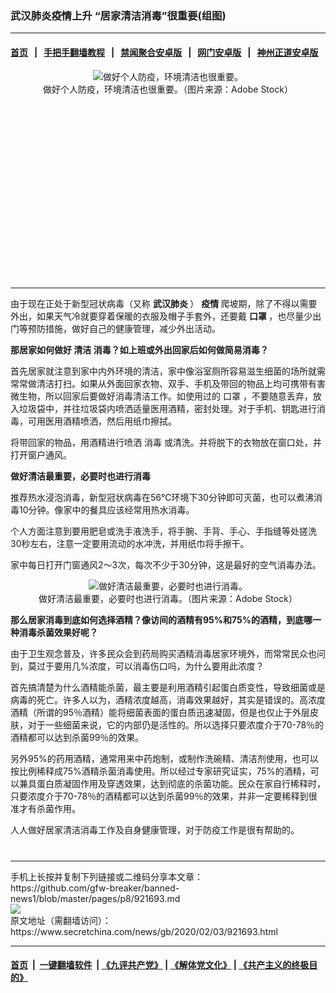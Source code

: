 ### 武汉肺炎疫情上升 “居家清洁消毒”很重要(组图)
------------------------

#### [首页](https://github.com/gfw-breaker/banned-news1/blob/master/README.md) &nbsp;&nbsp;|&nbsp;&nbsp; [手把手翻墙教程](https://github.com/gfw-breaker/guides/wiki) &nbsp;&nbsp;|&nbsp;&nbsp; [禁闻聚合安卓版](https://github.com/gfw-breaker/bn-android) &nbsp;&nbsp;|&nbsp;&nbsp; [网门安卓版](https://github.com/oGate2/oGate) &nbsp;&nbsp;|&nbsp;&nbsp; [神州正道安卓版](https://github.com/SzzdOgate/update) 



<div class="article_right" style="fone-color:#000">
 <p style="text-align:center">
  <img alt="做好个人防疫，环境清洁也很重要。" src="https://img3.secretchina.com/pic/2020/2-2/p2618471a69911769-ss.jpg"/>
  <br>
   做好个人防疫，环境清洁也很重要。（图片来源：Adobe Stock）
   <span id="hideid" name="hideid" style="color:red;display:none;">
    <span href="https://www.secretchina.com">
    </span>
   </span>
  </br>
 </p>
 <div id="txt-mid1-t21-2017">
  <ins class="adsbygoogle" data-ad-client="ca-pub-1276641434651360" data-ad-slot="2451032099" style="display:inline-block;width:336px;height:280px">
  </ins>
  

---


  </div>
 </div>
 <p>
  由于现在正处于新型冠状病毒（又称
  <strong>
   <span href="https://www.secretchina.com/news/gb/tag/武汉肺炎" target="_blank">
    武汉肺炎
   </span>
  </strong>
  ）
  <strong>
   疫情
  </strong>
  爬坡期，除了不得以需要外出，如果天气冷就要穿着保暖的衣服及帽子手套外，还要戴
  <strong>
   口罩
  </strong>
  ，也尽量少出门等预防措施，做好自己的健康管理，减少外出活动。
  <span id="hideid" name="hideid" style="color:red;display:none;">
   <span href="https://www.secretchina.com">
   </span>
  </span>
 </p>
 <p>
  <strong>
   那居家如何做好
   <span href="https://www.secretchina.com/news/gb/tag/清洁" target="_blank">
    清洁
   </span>
   消毒？如上班或外出回家后如何做简易消毒？
  </strong>
 </p>
 <p>
  首先居家就注意到家中内外环境的清洁，家中像浴室厕所容易滋生细菌的场所就需常常做清洁打扫。如果从外面回家衣物、双手、手机及带回的物品上均可携带有害微生物，所以回家后要做好消毒清洁工作。如使用过的
  <span href="https://www.secretchina.com/news/gb/tag/口罩" target="_blank">
   口罩
  </span>
  ，不要随意丢弃，放入垃圾袋中，并往垃圾袋内喷洒适量医用酒精，密封处理。对于手机、钥匙进行消毒，可用医用酒精喷洒，然后用纸巾擦拭。
 </p>
 <p>
  将带回家的物品，用酒精进行喷洒
  <span href="https://www.secretchina.com/news/gb/tag/消毒" target="_blank">
   消毒
  </span>
  或清洗。并将脱下的衣物放在窗口处，并打开窗户通风。
 </p>
 <p>
  <strong>
   做好清洁最重要，必要时也进行消毒
  </strong>
 </p>
 <p>
  推荐热水浸泡消毒，新型冠状病毒在56℃环境下30分钟即可灭菌，也可以煮沸消毒10分钟。像家中的餐具应该经常用热水消毒。
 </p>
 <p>
  个人方面注意到要用肥皂或洗手液洗手，将手腕、手背、手心、手指缝等处搓洗30秒左右，注意一定要用流动的水冲洗，并用纸巾将手擦干。
 </p>
 <p>
  家中每日打开门窗通风2～3次，每次不少于30分钟，这是最好的空气消毒办法。
 </p>
 <p style="text-align:center">
  <img alt="做好清洁最重要，必要时也进行消毒。" src="https://img3.secretchina.com/pic/2020/2-2/p2618481a422679664-ss.jpg"/>
  <br>
   做好清洁最重要，必要时也进行消毒。（图片来源：Adobe Stock）
  </br>
 </p>
 <p>
  <strong>
   那么居家消毒到底如何选择酒精？像访间的酒精有95%和75%的酒精，到底哪一种消毒杀菌效果好呢？
  </strong>
 </p>
 <p>
  由于卫生观念普及，许多民众会到药局购买酒精消毒居家环境外，而常常民众也问到，莫过于要用几%浓度，可以消毒伤口吗，为什么要用此浓度？
 </p>
 <p>
  首先搞清楚为什么酒精能杀菌，最主要是利用酒精引起蛋白质变性，导致细菌或是病毒的死亡。许多人以为，酒精浓度越高，消毒效果越好，其实是错误的。高浓度酒精（所谓的95％酒精）能将细菌表面的蛋白质迅速凝固，但是也仅止于外层皮肤，对于一些细菌来说，它的内部仍是活性的。所以选择只要浓度介于70-78％的酒精都可以达到杀菌99％的效果。
 </p>
 <p>
  另外95%的药用酒精，通常用来中药炮制，或制作洗碗精、清洁剂使用，也可以按比例稀释成75%酒精杀菌消毒使用。所以经过专家研究证实，75%的酒精，可以兼具蛋白质凝固作用及穿透效果，达到彻底的杀菌功能。民众在家自行稀释时，只要浓度介于70-78％的酒精都可以达到杀菌99％的效果，并非一定要稀释到很准才有杀菌作用。
 </p>
 <p>
  人人做好居家清洁消毒工作及自身健康管理，对于防疫工作是很有帮助的。
  <center>
   <div>
    <div id="txt-mid2-t22-2017" style="display: block;  max-height: 351px;  overflow: hidden;">
     <div id="SC-21xxx">
     </div>
     <ins class="adsbygoogle" data-ad-client="ca-pub-1276641434651360" data-ad-format="auto" data-ad-slot="4301710469" data-full-width-responsive="true" style="display:block">
     </ins>
    </div>
   </div>
  </center>
  <div style="padding-top:12px;">
  </div>
 </p>
</div>

<hr/>
手机上长按并复制下列链接或二维码分享本文章：<br/>
https://github.com/gfw-breaker/banned-news1/blob/master/pages/p8/921693.md <br/>
<a href='https://github.com/gfw-breaker/banned-news1/blob/master/pages/p8/921693.md'><img src='https://github.com/gfw-breaker/banned-news1/blob/master/pages/p8/921693.md.png'/></a> <br/>
原文地址（需翻墙访问）：https://www.secretchina.com/news/gb/2020/02/03/921693.html


------------------------
#### [首页](https://github.com/gfw-breaker/banned-news1/blob/master/README.md) &nbsp;|&nbsp; [一键翻墙软件](https://github.com/gfw-breaker/nogfw/blob/master/README.md) &nbsp;| [《九评共产党》](https://github.com/gfw-breaker/9ping.md/blob/master/README.md#九评之一评共产党是什么) | [《解体党文化》](https://github.com/gfw-breaker/jtdwh.md/blob/master/README.md) | [《共产主义的终极目的》](https://github.com/gfw-breaker/gczydzjmd.md/blob/master/README.md)


<img src='http://gfw-breaker.win/banned-news/pages/p8/921693.md' width='0px' height='0px'/>